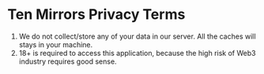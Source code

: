 # Ten Mirrors Privacy Terms

1. We do not collect/store any of your data in our server. All the caches will stays in your machine.
2. 18+ is required to access this application, because the high risk of Web3 industry requires good sense.
